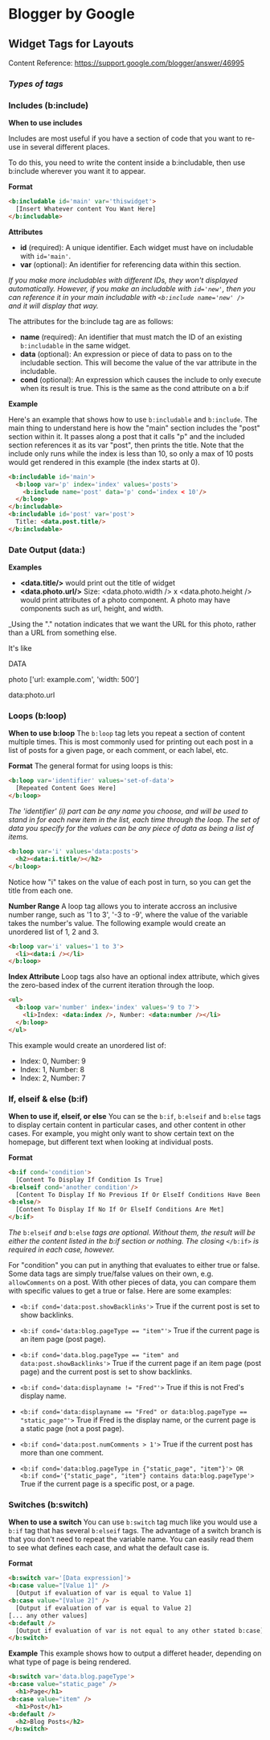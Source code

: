 # Blogger by Google


## Widget Tags for Layouts
Content Reference: https://support.google.com/blogger/answer/46995

### _Types of tags_

### Includes (b:include)

**When to use includes**
  
  Includes are most useful if you have a section of code that you want to re-use in several different places.
  
  To do this, you need to write the content inside a b:includable, then use b:include wherever you want it to appear.


**Format**

```html
<b:includable id='main' var='thiswidget'>
  [Insert Whatever content You Want Here]
</b:includable>
```


**Attributes**

- **id** (required): A unique identifier. Each widget must have on includable with ```id='main'```.
- **var** (optional): An identifier for referencing data within this section.

_If you make more includables with different IDs, they won't displayed automatically. However, if you make an includable with ```id='new'```, then you can reference it in your main includable with ```<b:include name='new' /> ``` and it will display that way._

The attributes for the b:include tag are as follows:
- **name** (required): An identifier that must match the ID of an existing ```b:includable``` in the same widget.
- **data** (optional): An expression or piece of data to pass on to the includable section. This will become the value of the var attribute in the includable.
- **cond** (optional): An expression which causes the include to only execute when its result is true. This is the same as the cond attribute on a b:if


**Example**

Here's an example that shows how to use ```b:includable``` and ```b:include```.
The main thing to understand here is how the "main" section includes the "post" section within it. It passes along a post that it calls "p" and the included section references it as its var "post", then prints the title.
Note that the include only runs while the index is less than 10, so only a max of 10 posts would get rendered in this example (the index starts at 0).

```html
<b:includable id='main'>
  <b:loop var='p' index='index' values='posts'>
    <b:include name='post' data='p' cond='index < 10'/>
  </b:loop>
</b:includable>
<b:includable id='post' var='post'>
  Title: <data.post.title/>
</b:includable>
```

### Date Output (data:)
**Examples**
- **<data.title/>** would print out the title of widget
- **<data.photo.url/>** Size: <data.photo.width /> x <data.photo.height /> would print attributes of a photo component. A photo may have components such as url, height, and width. 

_Using the "." notation indicates that we want the URL for this photo, rather than a URL from something else.

It's like

DATA 

photo ['url: example.com', 'width: 500']

data:photo.url

### Loops (b:loop)
**When to use b:loop**
The ```b:loop``` tag lets you repeat a section of content multiple times. This is most commonly used for printing out each post in a list of posts for a given page, or each comment, or each label, etc.

**Format**
The general format for using loops is this:

```html
<b:loop var='identifier' values='set-of-data'>
  [Repeated Content Goes Here]
</b:loop>
```

_The 'identifier' (i) part can be any name you choose, and will be used to stand in for each new item in the list, each time through the loop. The set of data you specify for the values can be any piece of data as being a list of items._

```html
<b:loop var='i' values='data:posts'>
  <h2><data:i.title/></h2>
</b:loop>
```

Notice how "i" takes on the value of each post in turn, so you can get the title from each one.

**Number Range**
A loop tag allows you to interate accross an inclusive number range, such as '1 to 3', '-3 to -9', where the value of the variable takes the number's value. The following example would create an unordered list of 1, 2 and 3.

```html
<b:loop var='i' values='1 to 3'>
  <li><data:i /></li>
</b:loop>
```

**Index Attribute**
Loop tags also have an optional index attribute, which gives the zero-based index of the current iteration through the loop.

```html
<ul>
  <b:loop var='number' index='index' values='9 to 7'>
    <li>Index: <data:index />, Number: <data:number /></li>
  </b:loop>
</ul>
```

This example would create an unordered list of:
- Index: 0, Number: 9
- Index: 1, Number: 8
- Index: 2, Number: 7


### If, elseif & else (b:if)

**When to use if, elseif, or else**
You can se the ```b:if```, ```b:elseif``` and ```b:else``` tags to display certain content in particular cases, and other content in other cases. For example, you might only want to show certain text on the homepage, but different text when looking at individual posts.

**Format**
```html
<b:if cond='condition'>
  [Content To Display If Condition Is True]
<b:elseif cond='another condition'/>
  [Content To Display If No Previous If Or ElseIf Conditions Have Been True, And This ElseIf Condition Is True]
<b:else/>
  [Content To Display If No If Or ElseIf Conditions Are Met]
</b:if>
```

_The_ ```b:elseif``` _and_ ```b:else``` _tags are optional. Without them, the result will be either the content listed in the b:if section or nothing. The closing_ ```</b:if>``` _is required in each case, however._

For "condition" you can put in anything that evaluates to either true or false. Some data tags are simply true/false values on their own, e.g. ```allowComments``` on a post. With other pieces of data, you can compare them with specific values to get a true or false. Here are some examples:

- ```<b:if cond='data:post.showBacklinks'>```
True if the current post is set to show backlinks.
  
- ```<b:if cond='data:blog.pageType == "item"'>```
True if the current page is an item page (post page).

- ```<b:if cond='data.blog.pageType == "item" and data:post.showBacklinks'>```
True if the current page if an item page (post page) and the current post is set to show backlinks.

- ```<b:if cond='data:displayname != "Fred"'>```
True if this is not Fred's display name.

- ```<b:if cond='data:displayname == "Fred" or data:blog.pageType == "static_page"'>```
True if Fred is the display name, or the current page is a static page (not a post page).

- ```<b:if cond='data:post.numComments > 1'>```
True if the current post has more than one comment.

- ```<b:if cond='data:blog.pageType in {"static_page", "item"}'> OR <b:if cond='{"static_page", "item"} contains data:blog.pageType'>```
True if the current page is a specific post, or a page.


### Switches (b:switch)

**When to use a switch**
You can use ```b:switch``` tag much like you would use a ```b:if``` tag that has several ```b:elseif``` tags. The advantage of a switch branch is that you don't need to repeat the variable name. You can easily read them to see what defines each case, and what the default case is.

**Format**
```html
<b:switch var='[Data expression]'>
<b:case value="[Value 1]" />
  [Output if evaluation of var is equal to Value 1]
<b:case value="[Value 2]" />
  [Output if evaluation of var is equal to Value 2]
[... any other values]
<b:default />
  [Output if evaluation of var is not equal to any other stated b:case]
</b:switch>
```

**Example**
This example shows how to output a differet header, depending on what type of page is being rendered.

```html
<b:switch var='data.blog.pageType'>
<b:case value="static_page" />
  <h1>Page</h1>
<b:case value="item" />
  <h1>Post</h1>
<b:default />
  <h2>Blog Posts</h2>
</b:switch>
```
